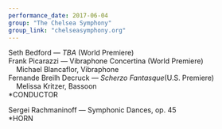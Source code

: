 ```yaml
---
performance_date: 2017-06-04
group: "The Chelsea Symphony"
group_link: "chelseasymphony.org"
---
```

Seth Bedford — _TBA_ (World Premiere)<br/>
Frank Picarazzi — Vibraphone Concertina (World Premiere)<br/>
&nbsp;&nbsp;&nbsp;&nbsp;Michael Blancaflor, Vibraphone<br/>
Fernande Breilh Decruck — _Scherzo Fantasque_(U.S. Premiere)<br/>
&nbsp;&nbsp;&nbsp;&nbsp;Melissa Kritzer, Bassoon<br/>
*CONDUCTOR<br/>

Sergei Rachmaninoff — Symphonic Dances, op. 45<br/>
*HORN


